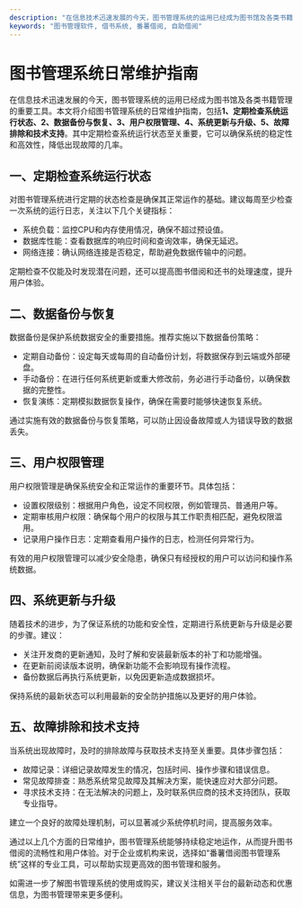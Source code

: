 ```yaml
---
description: "在信息技术迅速发展的今天，图书管理系统的运用已经成为图书馆及各类书籍管理的重要工具。本文将介绍图书管理系统的日常维护指南，包括**1、定期检查系统运行状态、2、数据备份与恢复、3、用户权限管理、4、系统更新与升级、5、故障排除和技术支持**。其中定期检查系统运行状态至关重要，它可以确保系统的稳定性和高效性，降低出现故障的几率。"
keywords: "图书管理软件, 借书系统, 番薯借阅, 自助借阅"
---
```

# 图书管理系统日常维护指南

在信息技术迅速发展的今天，图书管理系统的运用已经成为图书馆及各类书籍管理的重要工具。本文将介绍图书管理系统的日常维护指南，包括**1、定期检查系统运行状态、2、数据备份与恢复、3、用户权限管理、4、系统更新与升级、5、故障排除和技术支持**。其中定期检查系统运行状态至关重要，它可以确保系统的稳定性和高效性，降低出现故障的几率。

## **一、定期检查系统运行状态**

对图书管理系统进行定期的状态检查是确保其正常运作的基础。建议每周至少检查一次系统的运行日志，关注以下几个关键指标：

- 系统负载：监控CPU和内存使用情况，确保不超过预设值。
- 数据库性能：查看数据库的响应时间和查询效率，确保无延迟。
- 网络连接：确认网络连接是否稳定，帮助避免数据传输中的问题。

定期检查不仅能及时发现潜在问题，还可以提高图书借阅和还书的处理速度，提升用户体验。

## **二、数据备份与恢复**

数据备份是保护系统数据安全的重要措施。推荐实施以下数据备份策略：

- 定期自动备份：设定每天或每周的自动备份计划，将数据保存到云端或外部硬盘。
- 手动备份：在进行任何系统更新或重大修改前，务必进行手动备份，以确保数据的完整性。
- 恢复演练：定期模拟数据恢复操作，确保在需要时能够快速恢复系统。

通过实施有效的数据备份与恢复策略，可以防止因设备故障或人为错误导致的数据丢失。

## **三、用户权限管理**

用户权限管理是确保系统安全和正常运作的重要环节。具体包括：

- 设置权限级别：根据用户角色，设定不同权限，例如管理员、普通用户等。
- 定期审核用户权限：确保每个用户的权限与其工作职责相匹配，避免权限滥用。
- 记录用户操作日志：定期查看用户操作的日志，检测任何异常行为。

有效的用户权限管理可以减少安全隐患，确保只有经授权的用户可以访问和操作系统数据。

## **四、系统更新与升级**

随着技术的进步，为了保证系统的功能和安全性，定期进行系统更新与升级是必要的步骤。建议：

- 关注开发商的更新通知，及时了解和安装最新版本的补丁和功能增强。
- 在更新前阅读版本说明，确保新功能不会影响现有操作流程。
- 备份数据后再执行系统更新，以免因更新造成数据损坏。

保持系统的最新状态可以利用最新的安全防护措施以及更好的用户体验。

## **五、故障排除和技术支持**

当系统出现故障时，及时的排除故障与获取技术支持至关重要。具体步骤包括：

- 故障记录：详细记录故障发生的情况，包括时间、操作步骤和错误信息。
- 常见故障排查：熟悉系统常见故障及其解决方案，能快速应对大部分问题。
- 寻求技术支持：在无法解决的问题上，及时联系供应商的技术支持团队，获取专业指导。

建立一个良好的故障处理机制，可以显著减少系统停机时间，提高服务效率。

通过以上几个方面的日常维护，图书管理系统能够持续稳定地运作，从而提升图书借阅的流畅性和用户体验。对于企业或机构来说，选择如“番薯借阅图书管理系统”这样的专业工具，可以帮助实现更高效的图书管理和服务。

如需进一步了解图书管理系统的使用或购买，建议关注相关平台的最新动态和优惠信息，为图书管理带来更多便利。
